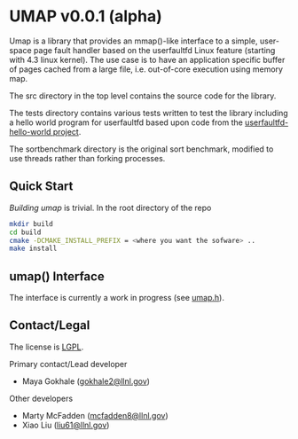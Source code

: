 # UMAP v0.0.1 (alpha)

Umap is a library that provides an mmap()-like interface to a simple, user-
space page fault handler based on the userfaultfd Linux feature (starting with
4.3 linux kernel). The use case is to have an application specific buffer of
pages cached from a large file, i.e. out-of-core execution using memory map.

The src directory in the top level contains the source code for the library.

The tests directory contains various tests written to test the library
including a hello world program for userfaultfd based upon code from the
[userfaultfd-hello-world project](http://noahdesu.github.io/2016/10/10/userfaultfd-hello-world.html).


The sortbenchmark directory is the original sort benchmark, modified to use
threads rather than forking processes.

## Quick Start

*Building umap* is trivial. In the root directory of the repo

```bash
mkdir build
cd build
cmake -DCMAKE_INSTALL_PREFIX = <where you want the sofware> ..
make install
```

## umap() Interface

The interface is currently a work in progress (see [umap.h](src/umap.h)).

## Contact/Legal

The license is [LGPL](/LICENSE).

Primary contact/Lead developer

- Maya Gokhale (gokhale2@llnl.gov)

Other developers

- Marty McFadden  (mcfadden8@llnl.gov)
- Xiao Liu  (liu61@llnl.gov)
